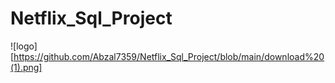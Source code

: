 # Netflix_Sql_Project
![logo][https://github.com/Abzal7359/Netflix_Sql_Project/blob/main/download%20(1).png]
